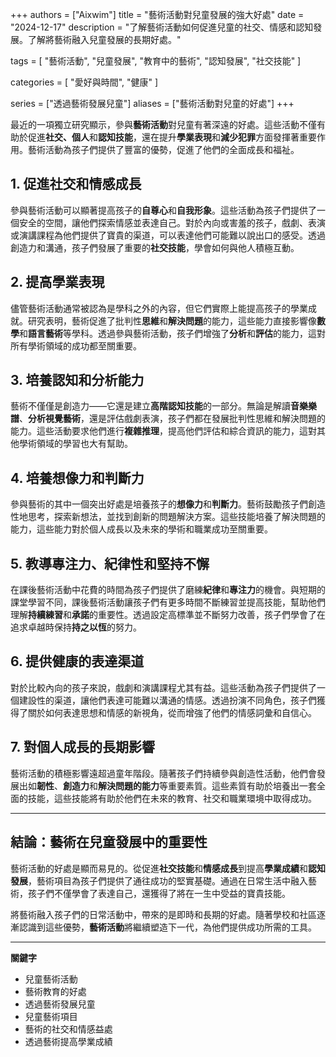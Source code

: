 +++
authors = ["Aixwim"]
title = "藝術活動對兒童發展的強大好處"
date = "2024-12-17"
description = "了解藝術活動如何促進兒童的社交、情感和認知發展。了解將藝術融入兒童發展的長期好處。"

tags = [
  "藝術活動",
  "兒童發展",
  "教育中的藝術",
  "認知發展",
  "社交技能"
]

categories = [
  "愛好與時間",
  "健康"
]

series = ["透過藝術發展兒童"]
aliases = ["藝術活動對兒童的好處"]
+++

最近的一項獨立研究顯示，參與**藝術活動**對兒童有著深遠的好處。這些活動不僅有助於促進**社交、個人**和**認知技能**，還在提升**學業表現**和**減少犯罪**方面發揮著重要作用。藝術活動為孩子們提供了豐富的優勢，促進了他們的全面成長和福祉。

<!--more-->

## 1. **促進社交和情感成長**

參與藝術活動可以顯著提高孩子的**自尊心**和**自我形象**。這些活動為孩子們提供了一個安全的空間，讓他們探索情感並表達自己。對於內向或害羞的孩子，戲劇、表演或演講課程為他們提供了寶貴的渠道，可以表達他們可能難以說出口的感受。透過創造力和溝通，孩子們發展了重要的**社交技能**，學會如何與他人積極互動。

## 2. **提高學業表現**

儘管藝術活動通常被認為是學科之外的內容，但它們實際上能提高孩子的學業成就。研究表明，藝術促進了批判性**思維**和**解決問題**的能力，這些能力直接影響像**數學**和**語言藝術**等學科。透過參與藝術活動，孩子們增強了**分析**和**評估**的能力，這對所有學術領域的成功都至關重要。

## 3. **培養認知和分析能力**

藝術不僅僅是創造力——它還是建立**高階認知技能**的一部分。無論是解讀**音樂樂譜**、**分析視覺藝術**，還是評估戲劇表演，孩子們都在發展批判性思維和解決問題的能力。這些活動要求他們進行**複雜推理**，提高他們評估和綜合資訊的能力，這對其他學術領域的學習也大有幫助。

## 4. **培養想像力和判斷力**

參與藝術的其中一個突出好處是培養孩子的**想像力**和**判斷力**。藝術鼓勵孩子們創造性地思考，探索新想法，並找到創新的問題解決方案。這些技能培養了解決問題的能力，這些能力對於個人成長以及未來的學術和職業成功至關重要。

## 5. **教導專注力、紀律性和堅持不懈**

在課後藝術活動中花費的時間為孩子們提供了磨練**紀律**和**專注力**的機會。與短期的課堂學習不同，課後藝術活動讓孩子們有更多時間不斷練習並提高技能，幫助他們理解**持續練習**和**承諾**的重要性。透過設定高標準並不斷努力改善，孩子們學會了在追求卓越時保持**持之以恆**的努力。

## 6. **提供健康的表達渠道**

對於比較內向的孩子來說，戲劇和演講課程尤其有益。這些活動為孩子們提供了一個建設性的渠道，讓他們表達可能難以溝通的情感。透過扮演不同角色，孩子們獲得了關於如何表達思想和情感的新視角，從而增強了他們的情感詞彙和自信心。

## 7. **對個人成長的長期影響**

藝術活動的積極影響遠超過童年階段。隨著孩子們持續參與創造性活動，他們會發展出如**韌性**、**創造力**和**解決問題的能力**等重要素質。這些素質有助於培養出一套全面的技能，這些技能將有助於他們在未來的教育、社交和職業環境中取得成功。

---

## 結論：藝術在兒童發展中的重要性

藝術活動的好處是顯而易見的。從促進**社交技能**和**情感成長**到提高**學業成績**和**認知發展**，藝術項目為孩子們提供了通往成功的堅實基礎。通過在日常生活中融入藝術，孩子們不僅學會了表達自己，還獲得了將在一生中受益的寶貴技能。

將藝術融入孩子們的日常活動中，帶來的是即時和長期的好處。隨著學校和社區逐漸認識到這些優勢，**藝術活動**將繼續塑造下一代，為他們提供成功所需的工具。

---

**關鍵字**
- 兒童藝術活動
- 藝術教育的好處
- 透過藝術發展兒童
- 兒童藝術項目
- 藝術的社交和情感益處
- 透過藝術提高學業成績
